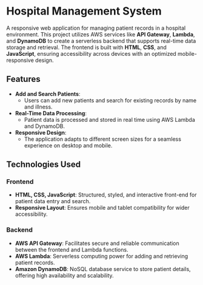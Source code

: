 # Hospital Management System

A responsive web application for managing patient records in a hospital environment. This project utilizes AWS services like **API Gateway**, **Lambda**, and **DynamoDB** to create a serverless backend that supports real-time data storage and retrieval. The frontend is built with **HTML**, **CSS**, and **JavaScript**, ensuring accessibility across devices with an optimized mobile-responsive design.

## Features

- **Add and Search Patients**: 
    - Users can add new patients and search for existing records by name and illness.
- **Real-Time Data Processing**:
    - Patient data is processed and stored in real time using AWS Lambda and DynamoDB.
- **Responsive Design**:
    - The application adapts to different screen sizes for a seamless experience on desktop and mobile.
  
## Technologies Used

### Frontend
- **HTML, CSS, JavaScript**: Structured, styled, and interactive front-end for patient data entry and search.
- **Responsive Layout**: Ensures mobile and tablet compatibility for wider accessibility.

### Backend
- **AWS API Gateway**: Facilitates secure and reliable communication between the frontend and Lambda functions.
- **AWS Lambda**: Serverless computing power for adding and retrieving patient records.
- **Amazon DynamoDB**: NoSQL database service to store patient details, offering high availability and scalability.
